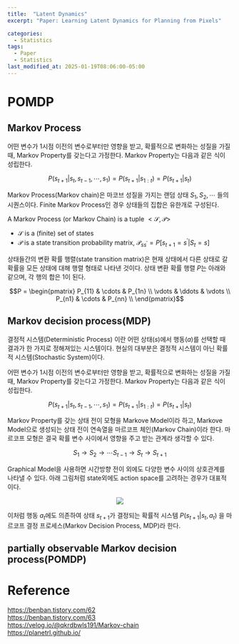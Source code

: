 ```yaml
---
title:  "Latent Dynamics"
excerpt: "Paper: Learning Latent Dynamics for Planning from Pixels"

categories:
  - Statistics
tags:
  - Paper
  - Statistics
last_modified_at: 2025-01-19T08:06:00-05:00
---
```


# POMDP

## Markov Process 

어떤 변수가 1시점 이전의 변수로부터만 영향을 받고, 확률적으로 변화하는 성질을 가질 때, Markov Property를 갖는다고 가정한다. 
Markov Property는 다음과 같은 식이 성립한다. 

$$P(s_{t+1} \vert s_t, s_{t-1}, \cdots, s_1) = P(s_{t+1} \vert s_{1:t}) = P(s_{t+1} \vert s_t)$$

Markov Process(Markov chain)은 마코브 성질을 가지는 랜덤 상태 $S_1, S_2, \cdots$ 들의 시퀀스이다. Finite Markov Process인 경우 상태들의 집합은 유한개로 구성된다. 

A Markov Process (or Markov Chain) is a tuple $<\mathcal{S}, \mathcal{P}>$  
- $\mathcal{S}$ is a (finite) set of states
- $\mathcal{P}$ is a state transition probability matrix,
  $\mathcal{P}_{ss^'} = P\left[s _{t+1} = s^' \vert S_t = s \right]$

상태들간의 변환 확률 행렬(state transition matrix)은 현재 상태에서 다른 상태로 갈 확률을 모든 상태에 대해 행렬 형태로 나타낸 것이다. 상태 변환 확률 행렬 $P$는 아래와 같으며, 각 행의 합은 1이 된다. 

$$P = 
\begin{pmatrix}
P_{11} & \cdots & P_{1n} \\ 
\vdots & \ddots & \vdots \\
P_{n1} & \cdots & P_{nn} \\ 
\end{pmatrix}$$



## Markov decision process(MDP)

결정적 시스템(Deterministic Process) 이란 어떤 상태($s$)에서 행동($a$)를 선택할 때 결과가 한 가지로 정해져있는 시스템이다. 
현실의 대부분은 결정적 시스템이 아닌 확률적 시스템(Stochastic System)이다. 

어떤 변수가 1시점 이전의 변수로부터만 영향을 받고, 확률적으로 변화하는 성질을 가질 때, Markov Property를 갖는다고 가정한다. 
Markov Property는 다음과 같은 식이 성립한다. 

$$P(s_{t+1} \vert s_t, s_{t-1}, \cdots, s_1) = P(s_{t+1} \vert s_{1:t}) = P(s_{t+1} \vert s_t)$$

Markov Property를 갖는 상태 전이 모형을 Markove Model이라 하고, Markove Model으로 생성되는 상태 전이 연속열을 마르코프 체인(Markov Chain)이라 한다. 마르코프 모형은 결국 확률 변수 사이에서 영향을 주고 받는 관계라 생각할 수 있다. 

$$S_1 \to S_2 \to \cdots S_{t-1} \to S_{t} \to S_{t+1}$$

Graphical Model을 사용하면 시간방향 전이 외에도 다양한 변수 사이의 상호관계를 나타낼 수 있다. 아래 그림처럼 state외에도 action space를 고려하는 경우가 대표적이다. 

<p align="center"><img src="https://github.com/user-attachments/assets/a4861c03-6e52-4707-82a6-5cfeb04ef7f0"></p>

이처럼 행동 $a_t$에도 의존하여 상태 $s_{t+1}$가 결정되는 확률적 시스템 $P(s_{t+1} \vert s_t, a_t)$ 을 마르코프 결정 프로세스(Markov Decision Process, MDP)라 한다. 

## partially observable Markov decision process(POMDP)




# Reference 
https://benban.tistory.com/62     
https://benban.tistory.com/63   
https://velog.io/@qkrdbwls191/Markov-chain      
https://planetrl.github.io/  
